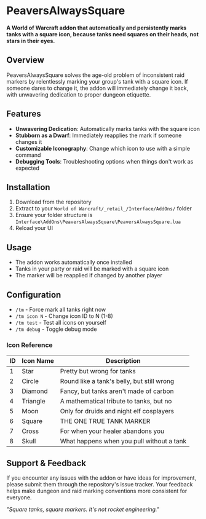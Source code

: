 # PeaversAlwaysSquare

**A World of Warcraft addon that automatically and persistently marks tanks with a square icon, because tanks need squares on their heads, not stars in their eyes.**

## Overview

PeaversAlwaysSquare solves the age-old problem of inconsistent raid markers by relentlessly marking your group's tank with a square icon. If someone dares to change it, the addon will immediately change it back, with unwavering dedication to proper dungeon etiquette.

## Features

- **Unwavering Dedication**: Automatically marks tanks with the square icon
- **Stubborn as a Dwarf**: Immediately reapplies the mark if someone changes it
- **Customizable Iconography**: Change which icon to use with a simple command
- **Debugging Tools**: Troubleshooting options when things don't work as expected

## Installation

1. Download from the repository
2. Extract to your `World of Warcraft/_retail_/Interface/AddOns/` folder
3. Ensure your folder structure is `Interface\AddOns\PeaversAlwaysSquare\PeaversAlwaysSquare.lua`
4. Reload your UI

## Usage

- The addon works automatically once installed
- Tanks in your party or raid will be marked with a square icon
- The marker will be reapplied if changed by another player

## Configuration

- `/tm` - Force mark all tanks right now
- `/tm icon N` - Change icon ID to N (1-8)
- `/tm test` - Test all icons on yourself
- `/tm debug` - Toggle debug mode

### Icon Reference

| ID | Icon Name | Description |
|----|-----------|-------------|
| 1  | Star      | Pretty but wrong for tanks |
| 2  | Circle    | Round like a tank's belly, but still wrong |
| 3  | Diamond   | Fancy, but tanks aren't made of carbon |
| 4  | Triangle  | A mathematical tribute to tanks, but no |
| 5  | Moon      | Only for druids and night elf cosplayers |
| 6  | Square    | THE ONE TRUE TANK MARKER |
| 7  | Cross     | For when your healer abandons you |
| 8  | Skull     | What happens when you pull without a tank |

## Support & Feedback

If you encounter any issues with the addon or have ideas for improvement, please submit them through the repository's issue tracker. Your feedback helps make dungeon and raid marking conventions more consistent for everyone.

*"Square tanks, square markers. It's not rocket engineering."*

